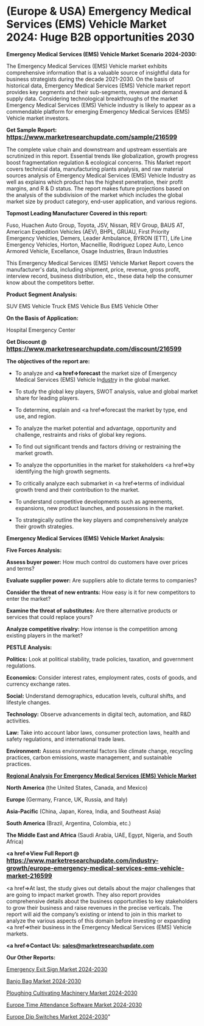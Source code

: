 # (Europe & USA) Emergency Medical Services (EMS) Vehicle Market 2024: Huge B2B opportunities 2030

<strong>Emergency Medical Services (EMS) Vehicle Market Scenario 2024-2030:</strong>

The Emergency Medical Services (EMS) Vehicle market exhibits comprehensive information that is a valuable source of insightful data for business strategists during the decade 2021-2030. On the basis of historical data, Emergency Medical Services (EMS) Vehicle market report provides key segments and their sub-segments, revenue and demand &amp; supply data. Considering technological breakthroughs of the market Emergency Medical Services (EMS) Vehicle industry is likely to appear as a commendable platform for emerging Emergency Medical Services (EMS) Vehicle market investors.

<strong>Get Sample Report: <a href=https://www.marketresearchupdate.com/sample/216599><font size=3 color=#0000ff>https://www.marketresearchupdate.com/sample/216599</font></a></strong>

The complete value chain and downstream and upstream essentials are scrutinized in this report. Essential trends like globalization, growth progress boost fragmentation regulation &amp; ecological concerns. This Market report covers technical data, manufacturing plants analysis, and raw material sources analysis of Emergency Medical Services (EMS) Vehicle Industry as well as explains which product has the highest penetration, their profit margins, and R & D status. The report makes future projections based on the analysis of the subdivision of the market which includes the global market size by product category, end-user application, and various regions.

<strong>Topmost Leading Manufacturer Covered in this report:</strong>

Fuso, Huachen Auto Group, Toyota, JSV, Nissan, REV Group, BAUS AT, American Expedition Vehicles (AEV), BHPL, GRUAU, First Priority Emergency Vehicles, Demers, Leader Ambulance, BYRON (ETT), Life Line Emergency Vehicles, Horton, Macneillie, Rodriguez Lopez Auto, Lenco Armored Vehicle, Excellance, Osage Industries, Braun Industries

This Emergency Medical Services (EMS) Vehicle Market Report covers the manufacturer's data, including shipment, price, revenue, gross profit, interview record, business distribution, etc., these data help the consumer know about the competitors better.

<strong>Product Segment Analysis: </strong>

SUV EMS Vehicle
Truck EMS Vehicle
Bus EMS Vehicle
Other

<strong>On the Basis of Application:</strong>

Hospital
Emergency Center

<strong>Get Discount @ <a href=https://www.marketresearchupdate.com/discount/216599><font size=3 color=#0000ff>https://www.marketresearchupdate.com/discount/216599</font></a></strong>

<strong><b>The objectives of the report are:</b></strong>

- To analyze and <strong><a href=><strong>forecast</strong></a></strong> the market size of Emergency Medical Services (EMS) Vehicle In<a href=ASDF991299>dustr</a>y in the global market.

- To study the global key players, SWOT analysis, value and global market share for leading players.

- To determine, explain and <a href=>forecast</a> the market by type, end use, and region.

- To analyze the market potential and advantage, opportunity and challenge, restraints and risks of global key regions.

- To find out significant trends and factors driving or restraining the market growth.

- To analyze the opportunities in the market for stakeholders <a href=>by</a> identifying the high growth segments.

- To critically analyze each submarket in <a href=>terms</a> of individual growth trend and their contribution to the market.

- To understand competitive developments such as agreements, expansions, new product launches, and possessions in the market.

- To strategically outline the key players and comprehensively analyze their growth strategies.

<strong>Emergency Medical Services (EMS) Vehicle Market Analysis:</strong>

<strong>Five Forces Analysis:</strong>

<strong>Assess buyer power:</strong> How much control do customers have over prices and terms?

<strong>Evaluate supplier power:</strong> Are suppliers able to dictate terms to companies?

<strong>Consider the threat of new entrants:</strong> How easy is it for new competitors to enter the market?

<strong>Examine the threat of substitutes:</strong> Are there alternative products or services that could replace yours?

<strong>Analyze competitive rivalry:</strong> How intense is the competition among existing players in the market?

<strong>PESTLE Analysis:</strong>

<strong>Politics:</strong> Look at political stability, trade policies, taxation, and government regulations.

<strong>Economics:</strong> Consider interest rates, employment rates, costs of goods, and currency exchange rates.

<strong>Social:</strong> Understand demographics, education levels, cultural shifts, and lifestyle changes.

<strong>Technology:</strong> Observe advancements in digital tech, automation, and R&D activities.

<strong>Law:</strong> Take into account labor laws, consumer protection laws, health and safety regulations, and international trade laws.

<strong>Environment:</strong> Assess environmental factors like climate change, recycling practices, carbon emissions, waste management, and sustainable practices.

<strong><u><b>Regional Analysis For Emergency Medical Services (EMS) Vehicle Market</b></u></strong>

<strong><b>North America</b></strong> (the United States, Canada, and Mexico)

<strong><b>Europe </b></strong>(Germany, France, UK, Russia, and Italy)

<strong><b>Asia-Pacific</b></strong> (China, Japan, Korea, India, and Southeast Asia)

<strong><b>South America</b></strong> (Brazil, Argentina, Colombia, etc.)

<strong><b>The Middle East and Africa</b></strong> (Saudi Arabia, UAE, Egypt, Nigeria, and South Africa)

<strong><a href=>View Full Report</a> @ <a href=https://www.marketresearchupdate.com/industry-growth/europe-emergency-medical-services-ems-vehicle-market-216599><font size=3 color=#0000ff>https://www.marketresearchupdate.com/industry-growth/europe-emergency-medical-services-ems-vehicle-market-216599</font></a></strong>

<a href=>At last,</a> the study gives out details about the major challenges that are going to impact market growth. They also report provides comprehensive details about the business opportunities to key stakeholders to grow their business and raise revenues in the precise verticals. The report will aid the company’s existing or intend to join in this market to analyze the various aspects of this domain before investing or expanding <a href=>their</a> business in the Emergency Medical Services (EMS) Vehicle markets.

<strong><a href=>Contact Us:</a></strong>
<strong>sales@marketresearchupdate.com</strong>

<strong>Our Other Reports:</strong>

<a href=https://www.linkedin.com/pulse/emergency-exit-sign-market-analyzing-latest-developments>Emergency Exit Sign Market 2024-2030</a>

<a href=https://www.linkedin.com/pulse/banjo-bag-market-size-share-outlook-growth-prospects>Banjo Bag Market 2024-2030</a>

<a href=https://www.linkedin.com/pulse/ploughing-cultivating-machinery-market-size-1f>Ploughing Cultivating Machinery Market 2024-2030</a>

<a href=https://www.linkedin.com/pulse/europe-time-attendance-software-market-challenges-nhx2f/>Europe Time Attendance Software Market 2024-2030</a>

<a href=https://www.linkedin.com/pulse/europe-dip-switches-market-research-report-2023-predicting-vvgjc/>Europe Dip Switches Market 2024-2030</a>"
